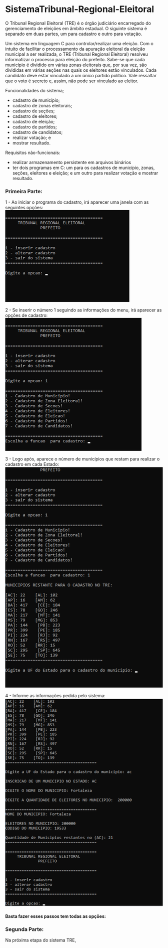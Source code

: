 # SistemaTribunal-Regional-Eleitoral

O Tribunal Regional Eleitoral (TRE) é o órgão judiciário encarregado do gerenciamento de eleições em âmbito estadual. O siguinte sistema é separado em duas partes, um para cadastro e outro para votação.

Um sistema em linguagem C para controlar/realizar uma eleição. Com o intuito de facilitar o processamento da apuração eleitoral da eleição municipal a ser realizada, o TRE (Tribunal Regional Eleitoral) resolveu informatizar o processo para eleição do prefeito. Sabe-se que cada município é dividido em várias zonas eleitorais que, por sua vez, são divididas em várias seções nas quais os eleitores estão vinculados. Cada candidato deve estar vinculado a um único partido político. Vale ressaltar que o voto é secreto e, assim, não pode ser vinculado ao eleitor.

Funcionalidades do sistema;
- cadastro de município;
- cadastro de zonas eleitorais;
- cadastro de seções;
- cadastro de eleitores;
- cadastro de eleição;
- cadastro de partidos;
- cadastro de candidatos;
- realizar votação; e
- mostrar resultado.

Requisitos não-funcionais:
- realizar armazenamento persistente em arquivos binários
- ter dois programas em C: um para os cadastros de município, zonas, seções, eleitores e eleição; e um outro para realizar votação e mostrar resultado.

### Primeira Parte:
1 - Ao iniciar o programa do cadastro, irá aparecer uma janela com as seguintes opções:
<img src="https://github.com/pvictor1206/SistemaTribunal-Regional-Eleitoral/blob/main/imagens/img01.png">

2 - Se inserir o número 1 seguindo as informações do menu, irá aparecer as opções de cadastro:
<img src="https://github.com/pvictor1206/SistemaTribunal-Regional-Eleitoral/blob/main/imagens/img02.png">

3 - Logo após, aparece o número de municípios que restam para realizar o cadastro em cada Estado:
<img src="https://github.com/pvictor1206/SistemaTribunal-Regional-Eleitoral/blob/main/imagens/img03.png">

4 - Informe as informações pedida pelo sistema:
<img src="https://github.com/pvictor1206/SistemaTribunal-Regional-Eleitoral/blob/main/imagens/img04.png">

#### Basta fazer esses passos tem todas as opções:

### Segunda Parte:
Na próxima etapa do sistema TRE, 
